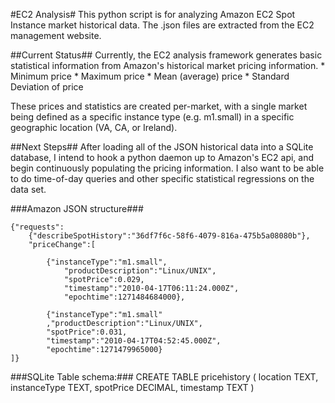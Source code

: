 #EC2 Analysis#
This python script is for analyzing Amazon EC2 Spot Instance market historical data.
The .json files are extracted from the EC2 management website.

##Current Status##
Currently, the EC2 analysis framework generates basic statistical information from Amazon's historical market pricing information.
	* Minimum price
	* Maximum price
	* Mean (average) price
	* Standard Deviation of price

These prices and statistics are created per-market, with a single market being defined as a specific instance type (e.g. m1.small) in a specific geographic location (VA, CA, or Ireland).

##Next Steps##
After loading all of the JSON historical data into a SQLite database, I intend to hook a python daemon up to Amazon's EC2 api, and begin continuously populating the pricing information.
I also want to be able to do time-of-day queries and other specific statistical regressions on the data set.


###Amazon JSON structure###

    {"requests":
		{"describeSpotHistory":"36df7f6c-58f6-4079-816a-475b5a08080b"},
		"priceChange":[
		
			{"instanceType":"m1.small",
				"productDescription":"Linux/UNIX",
				"spotPrice":0.029,
				"timestamp":"2010-04-17T06:11:24.000Z",
				"epochtime":1271484684000},
		
			{"instanceType":"m1.small"
			,"productDescription":"Linux/UNIX",
			"spotPrice":0.031,
			"timestamp":"2010-04-17T04:52:45.000Z",
			"epochtime":1271479965000}
	]}

###SQLite Table schema:###
	CREATE TABLE pricehistory (
		location TEXT,
		instanceType TEXT,
		spotPrice DECIMAL,
		timestamp TEXT )
	
